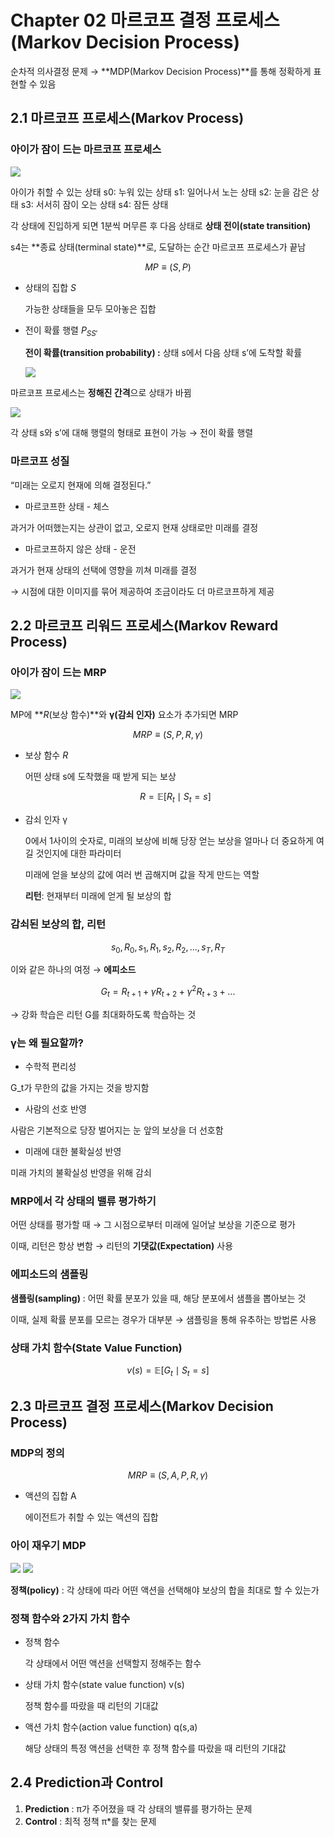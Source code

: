 # Chapter 02 마르코프 결정 프로세스(Markov Decision Process)

순차적 의사결정 문제 → **MDP(Markov Decision Process)**를 통해 정확하게 표현할 수 있음

## 2.1 마르코프 프로세스(Markov Process)

### 아이가 잠이 드는 마르코프 프로세스

<img src="image/2-1.png">

아이가 취할 수 있는 상태
s0: 누워 있는 상태
s1: 일어나서 노는 상태
s2: 눈을 감은 상태
s3:  서서히 잠이 오는 상태
s4: 잠든 상태

각 상태에 진입하게 되면 1분씩 머무른 후 다음 상태로 **상태 전이(state transition)**

s4는 **종료 상태(terminal state)**로, 도달하는 순간 마르코프 프로세스가 끝남

$$
MP≡(S,P)
$$

- 상태의 집합 $S$
    
    가능한 상태들을 모두 모아놓은 집합
    
- 전이 확률 행렬 $P_{SS'}$
    
    **전이 확률(transition probability) :** 상태 s에서 다음 상태 s’에 도착할 확률
    
    <img src="image/2-3.png">
    

마르코프 프로세스는 **정해진 간격**으로 상태가 바뀜

<img src="image/2-4.png">

각 상태 s와 s’에 대해 행렬의 형태로 표현이 가능 → 전이 확률 행렬

### 마르코프 성질

“미래는 오로지 현재에 의해 결정된다.”

- 마르코프한 상태 - 체스

과거가 어떠했는지는 상관이 없고, 오로지 현재 상태로만 미래를 결정

- 마르코프하지 않은 상태 - 운전

과거가 현재 상태의 선택에 영향을 끼쳐 미래를 결정

→ 시점에 대한 이미지를 묶어 제공하여 조금이라도 더 마르코프하게 제공

## 2.2 마르코프 리워드 프로세스(Markov Reward Process)

### 아이가 잠이 드는 MRP

<img src="image/2-5.png">

MP에 **$R$(보상 함수)**와 **γ(감쇠 인자)** 요소가 추가되면 MRP

$$
MRP≡(S,P,R,γ)
$$

- 보상 함수 $R$
    
    어떤 상태 s에 도착했을 때 받게 되는 보상
    
    $$
    R = \mathbb{E}[R_t \mid S_t = s]
    $$
    
- 감쇠 인자 γ
    
    0에서 1사이의 숫자로, 미래의 보상에 비해 당장 얻는 보상을 얼마나 더 중요하게 여길 것인지에 대한 파라미터
    
    미래에 얻을 보상의 값에 여러 번 곱해지며 값을 작게 만드는 역할
    
    **리턴**: 현재부터 미래에 얻게 될 보상의 합
    

### 감쇠된 보상의 합, 리턴

$$
s_0,R_0,s_1,R_1,s_2,R_2,...,s_T,R_T
$$

이와 같은 하나의 여정 → **에피소드**

$$
G_t = R_{t+1}+γR_{t+2}+γ^2R_{t+3}+...
$$

→ 강화 학습은 리턴 G를 최대화하도록 학습하는 것

### γ는 왜 필요할까?

- 수학적 편리성

G_t가 무한의 값을 가지는 것을 방지함

- 사람의 선호 반영

사람은 기본적으로 당장 벌어지는 눈 앞의 보상을 더 선호함

- 미래에 대한 불확실성 반영

미래 가치의 불확실성 반영을 위해 감쇠

### MRP에서 각 상태의 밸류 평가하기

어떤 상태를 평가할 때 → 그 시점으로부터 미래에 일어날 보상을 기준으로 평가

이때, 리턴은 항상 변함 → 리턴의 **기댓값(Expectation)** 사용

### 에피소드의 샘플링

**샘플링(sampling)** : 어떤 확률 분포가 있을 때, 해당 분포에서 샘플을 뽑아보는 것

이때, 실제 확률 분포를 모르는 경우가 대부분 → 샘플링을 통해 유추하는 방법론 사용

### 상태 가치 함수(State Value Function)

$$
v(s) = \mathbb{E}[G_t \mid S_t = s]
$$

## 2.3 마르코프 결정 프로세스(Markov Decision Process)

### MDP의 정의

$$
MRP≡(S,A,P,R,γ)
$$

- 액션의 집합 A
    
    에이전트가 취할 수 있는 액션의 집합
    

### 아이 재우기 MDP

<img src="image/2-10.png">

<img src="image/2-11.png">

**정책(policy)** : 각 상태에 따라 어떤 액션을 선택해야 보상의 합을 최대로 할 수 있는가

### 정책 함수와 2가지 가치 함수

- 정책 함수
    
    각 상태에서 어떤 액션을 선택할지 정해주는 함수
    
- 상태 가치 함수(state value function) v(s)
    
    정책 함수를 따랐을 때 리턴의 기대값
    
- 액션 가치 함수(action value function) q(s,a)
    
    해당 상태의 특정 액션을 선택한 후 정책 함수를 따랐을 때 리턴의 기대값
    

## 2.4 Prediction과 Control

1. **Prediction** : π가 주어졌을 때 각 상태의 밸류를 평가하는 문제
2. **Control** : 최적 정책 π*를 찾는 문제
